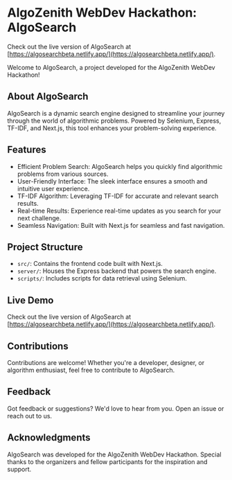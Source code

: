 # AlgoZenith WebDev Hackathon: AlgoSearch

Check out the live version of AlgoSearch at [https://algosearchbeta.netlify.app/](https://algosearchbeta.netlify.app/). 

Welcome to AlgoSearch, a project developed for the AlgoZenith WebDev Hackathon! 

## About AlgoSearch

AlgoSearch is a dynamic search engine designed to streamline your journey through the world of algorithmic problems. Powered by Selenium, Express, TF-IDF, and Next.js, this tool enhances your problem-solving experience.

## Features

- Efficient Problem Search: AlgoSearch helps you quickly find algorithmic problems from various sources.
- User-Friendly Interface: The sleek interface ensures a smooth and intuitive user experience.
- TF-IDF Algorithm: Leveraging TF-IDF for accurate and relevant search results.
- Real-time Results: Experience real-time updates as you search for your next challenge.
- Seamless Navigation: Built with Next.js for seamless and fast navigation.


## Project Structure

- `src/`: Contains the frontend code built with Next.js.
- `server/`: Houses the Express backend that powers the search engine.
- `scripts/`: Includes scripts for data retrieval using Selenium.

## Live Demo

Check out the live version of AlgoSearch at [https://algosearchbeta.netlify.app/](https://algosearchbeta.netlify.app/).

## Contributions

Contributions are welcome! Whether you're a developer, designer, or algorithm enthusiast, feel free to contribute to AlgoSearch.

## Feedback

Got feedback or suggestions? We'd love to hear from you. Open an issue or reach out to us.

## Acknowledgments

AlgoSearch was developed for the AlgoZenith WebDev Hackathon. Special thanks to the organizers and fellow participants for the inspiration and support.
